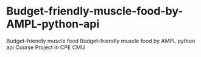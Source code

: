 # Budget-friendly-muscle-food-by-AMPL-python-api
Budget-friendly muscle food Budget-friendly muscle food by AMPL python api Course Project in CPE CMU 
